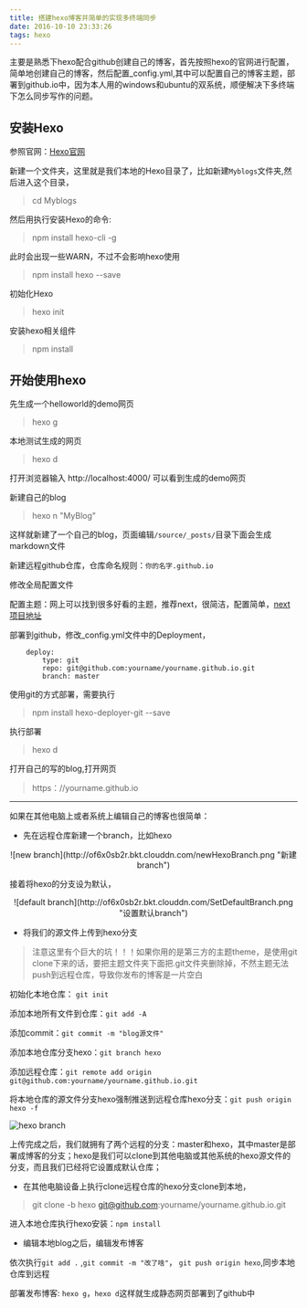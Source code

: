 ```yaml
---
title: 搭建hexo博客并简单的实现多终端同步
date: 2016-10-10 23:33:26
tags: hexo
---
```


主要是熟悉下hexo配合github创建自己的博客，首先按照hexo的官网进行配置，简单地创建自己的博客，然后配置_config.yml,其中可以配置自己的博客主题，部署到github.io中，因为本人用的windows和ubuntu的双系统，顺便解决下多终端下怎么同步写作的问题。

<!--more-->
## 安装Hexo

参照官网：[Hexo官网](https://hexo.io/zh-cn/docs/)

新建一个文件夹，这里就是我们本地的Hexo目录了，比如新建`Myblogs`文件夹,然后进入这个目录，
> cd Myblogs

然后用执行安装Hexo的命令:
> npm install hexo-cli -g

此时会出现一些WARN，不过不会影响hexo使用
> npm install hexo --save

初始化Hexo
> hexo init

安装hexo相关组件
> npm install

<!--more-->

## 开始使用hexo

先生成一个helloworld的demo网页
> hexo g

本地测试生成的网页
> hexo d

打开浏览器输入 http://localhost:4000/
可以看到生成的demo网页

新建自己的blog
> hexo n "MyBlog"

这样就新建了一个自己的blog，页面编辑` /source/_posts/ `目录下面会生成markdown文件

新建远程github仓库，仓库命名规则：`你的名字.github.io`

修改全局配置文件

配置主题：网上可以找到很多好看的主题，推荐next，很简洁，配置简单，[next项目地址](https://github.com/iissnan/hexo-theme-next)

部署到github，修改_config.yml文件中的Deployment，
```
    deploy:
        type: git
        repo: git@github.com:yourname/yourname.github.io.git
        branch: master
```
使用git的方式部署，需要执行
> npm install hexo-deployer-git --save

执行部署
> hexo d

打开自己的写的blog,打开网页
> https：//yourname.github.io

---
如果在其他电脑上或者系统上编辑自己的博客也很简单：

- 先在远程仓库新建一个branch，比如hexo

<center>
![new branch](http://of6x0sb2r.bkt.clouddn.com/newHexoBranch.png "新建branch")
</center>

接着将hexo的分支设为默认，

<center>
![default branch](http://of6x0sb2r.bkt.clouddn.com/SetDefaultBranch.png "设置默认branch")
</center>

- 将我们的源文件上传到hexo分支

>注意这里有个巨大的坑！！！如果你用的是第三方的主题theme，是使用git clone下来的话，要把主题文件夹下面把.git文件夹删除掉，不然主题无法push到远程仓库，导致你发布的博客是一片空白

初始化本地仓库： `git init`

添加本地所有文件到仓库：`git add -A`

添加commit：`git commit -m "blog源文件"`

添加本地仓库分支hexo：`git branch hexo`

添加远程仓库：`git remote add origin git@github.com:yourname/yourname.github.io.git`

将本地仓库的源文件分支hexo强制推送到远程仓库hexo分支：`git push origin hexo -f`

![hexo branch](http://of6x0sb2r.bkt.clouddn.com/hexo_srcfiles.png "上传完成")

上传完成之后，我们就拥有了两个远程的分支：master和hexo，其中master是部署成博客的分支；hexo是我们可以clone到其他电脑或其他系统的hexo源文件的分支，而且我们已经将它设置成默认仓库；

- 在其他电脑设备上执行clone远程仓库的hexo分支clone到本地，

> git clone -b hexo git@github.com:yourname/yourname.github.io.git

进入本地仓库执行hexo安装：`npm install`

- 编辑本地blog之后，编辑发布博客

依次执行`git add .` ,`git commit -m "改了啥"`， `git push origin hexo`,同步本地仓库到远程

部署发布博客: `hexo g`，`hexo d`这样就生成静态网页部署到了github中
